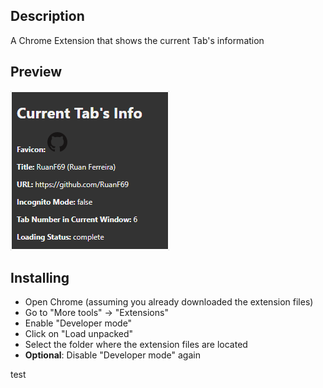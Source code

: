 ## Description

A Chrome Extension that shows the current Tab's information

## Preview

![alt text](https://github.com/RuanF69/current-tab-info/blob/master/readme-resources/current-tab-info.PNG "Preview of Extension Popup window")

## Installing

* Open Chrome (assuming you already downloaded the extension files)
* Go to "More tools" -> "Extensions"
* Enable "Developer mode"
* Click on "Load unpacked"
* Select the folder where the extension files are located
* **Optional**: Disable "Developer mode" again


test